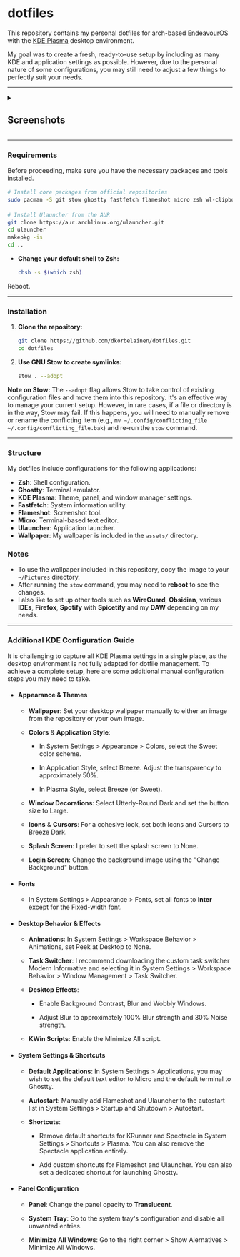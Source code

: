 # dotfiles

This repository contains my personal dotfiles for arch-based [EndeavourOS](https://endeavouros.com/) with the [KDE Plasma](https://kde.org/plasma-desktop) desktop environment.

My goal was to create a fresh, ready-to-use setup by including as many KDE and application settings as possible. However, due to the personal nature of some configurations, you may still need to adjust a few things to perfectly suit your needs.

-----

<details>
  <summary><h2>Screenshots</h2></summary>

  <p>Here are some screenshots showcasing my current desktop configuration.</p>

  <div align="center">
    <img src="screenshots/desktop.png" alt="Desktop Overview" width="800">
    <br>
    <em>A clean and minimal desktop setup.</em>
  </div>
  <br>

  <div align="center">
    <img src="screenshots/desktop_term.png" alt="Desktop with Ghostty and Fastfetch" width="800">
    <br>
    <em>Terminal running Fastfetch, showcasing the color scheme and fonts.</em>
  </div>
  <br>

  <div align="center">
    <img src="screenshots/ulauncher.png" alt="Ulauncher in action" width="800">
    <br>
    <em>The Ulauncher application launcher.</em>
  </div>
  <br>

  <div align="center">
    <img src="screenshots/editor_term.png" alt="Micro Text Editor" width="800">
    <br>
    <em>The Micro text editor.</em>
  </div>
  <br>

  <div align="center">
    <img src="screenshots/settings.png" alt="Settings & Dolphin" width="800">
    <br>
    <em>Settings & Dolphin.</em>
  </div>

</details>

-----

### Requirements

Before proceeding, make sure you have the necessary packages and tools installed.

```sh
# Install core packages from official repositories
sudo pacman -S git stow ghostty fastfetch flameshot micro zsh wl-clipboard inter-font

# Install Ulauncher from the AUR
git clone https://aur.archlinux.org/ulauncher.git
cd ulauncher
makepkg -is
cd ..
```

  * **Change your default shell to Zsh:**
    ```sh
    chsh -s $(which zsh)
    ```

Reboot.

-----

### Installation

1.  **Clone the repository:**

    ```sh
    git clone https://github.com/dkorbelainen/dotfiles.git
    cd dotfiles
    ```

2.  **Use GNU Stow to create symlinks:**

    ```sh
    stow . --adopt
    ```

**Note on Stow:** The `--adopt` flag allows Stow to take control of existing configuration files and move them into this repository. It's an effective way to manage your current setup. However, in rare cases, if a file or directory is in the way, Stow may fail. If this happens, you will need to manually remove or rename the conflicting item (e.g., `mv ~/.config/conflicting_file ~/.config/conflicting_file.bak`) and re-run the `stow` command.

-----

### Structure

My dotfiles include configurations for the following applications:

  * **Zsh**: Shell configuration.
  * **Ghostty**: Terminal emulator.
  * **KDE Plasma**: Theme, panel, and window manager settings.
  * **Fastfetch**: System information utility.
  * **Flameshot**: Screenshot tool.
  * **Micro**: Terminal-based text editor.
  * **Ulauncher**: Application launcher.
  * **Wallpaper**: My wallpaper is included in the `assets/` directory.

### Notes

  * To use the wallpaper included in this repository, copy the image to your `~/Pictures` directory.
  * After running the `stow` command, you may need to **reboot** to see the changes.
  * I also like to set up other tools such as **WireGuard**, **Obsidian**, various **IDEs**, **Firefox**, **Spotify** with **Spicetify** and my **DAW** depending on my needs.

-----

### Additional KDE Configuration Guide

It is challenging to capture all KDE Plasma settings in a single place, as the desktop environment is not fully adapted for dotfile management. To achieve a complete setup, here are some additional manual configuration steps you may need to take.

- #### Appearance & Themes

    * **Wallpaper**: Set your desktop wallpaper manually to either an image from the repository or your own image.

    * **Colors** & **Application Style**:

        * In System Settings > Appearance > Colors, select the Sweet color scheme.

        * In Application Style, select Breeze. Adjust the transparency to approximately 50%.

        * In Plasma Style, select Breeze (or Sweet).

    * **Window Decorations**: Select Utterly-Round Dark and set the button size to Large.

    * **Icons** & **Cursors**: For a cohesive look, set both Icons and Cursors to Breeze Dark.

    * **Splash Screen**: I prefer to sett the splash screen to None.

    * **Login Screen**: Change the background image using the "Change Background" button.

- #### Fonts

    * In System Settings > Appearance > Fonts, set all fonts to **Inter** except for the Fixed-width font.

- #### Desktop Behavior & Effects

    * **Animations**: In System Settings > Workspace Behavior > Animations, set Peek at Desktop to None.

    * **Task Switcher**: I recommend downloading the custom task switcher Modern Informative and selecting it in System Settings > Workspace Behavior > Window Management > Task Switcher.

    * **Desktop Effects**:

        * Enable Background Contrast, Blur and Wobbly Windows.

        * Adjust Blur to approximately 100% Blur strength and 30% Noise strength.

    * **KWin Scripts**: Enable the Minimize All script.

- #### System Settings & Shortcuts

    * **Default Applications**: In System Settings > Applications, you may wish to set the default text editor to Micro and the default terminal to Ghostty.

    * **Autostart**: Manually add Flameshot and Ulauncher to the autostart list in System Settings > Startup and Shutdown > Autostart.

    * **Shortcuts**:

        * Remove default shortcuts for KRunner and Spectacle in System Settings > Shortcuts > Plasma. You can also remove the Spectacle application entirely.

        * Add custom shortcuts for Flameshot and Ulauncher. You can also set a dedicated shortcut for launching Ghostty.

- #### Panel Configuration

    * **Panel**: Change the panel opacity to **Translucent**.

    * **System Tray**: Go to the system tray's configuration and disable all unwanted entries.
      
    * **Minimize All Windows**: Go to the right corner > Show Alernatives > Minimize All Windows.
